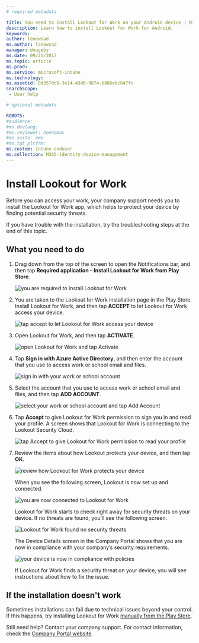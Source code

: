 ```yaml
---
# required metadata

title: You need to install Lookout for Work on your Android device | Microsoft Docs
description: Learn how to install Lookout for Work for Android.
keywords:
author: lenewsad
ms.author: lanewsad
manager: dougeby
ms.date: 09/25/2017
ms.topic: article
ms.prod:
ms.service: microsoft-intune
ms.technology:
ms.assetid: 0d357dc0-3e14-43d0-9874-6886ebc847fc
searchScope:
 - User help

# optional metadata

ROBOTS:  
#audience:
#ms.devlang:
#ms.reviewer: heenamac
#ms.suite: ems
#ms.tgt_pltfrm:
ms.custom: intune-enduser
ms.collection: M365-identity-device-management
---
```


# Install Lookout for Work

Before you can access your work, your company support needs you to install the Lookout for Work app, which helps to protect your device by finding potential security threats.

If you have trouble with the installation, try the troubleshooting steps at the end of this topic.

## What you need to do

1. Drag down from the top of the screen to open the Notifications bar, and then tap **Required application – Install Lookout for Work from Play Store**.

   ![you are required to install Lookout for Work](./media/lookout-required-app-install-android.png)

2. You are taken to the Lookout for Work installation page in the Play Store. Install Lookout for Work, and then tap **ACCEPT** to let Lookout for Work access your device.

   ![tap accept to let Lookout for Work access your device](./media/lookout-accept-store-permissions-android.png)

3. Open Lookout for Work, and then tap **ACTIVATE**.

   ![open Lookout for Work and tap Activate](./media/lookout-activate-button-android.png)

4. Tap **Sign in with Azure Active Directory**, and then enter the account that you use to access work or school email and files.

   ![sign in with your work or school account](./media/lookout-sign-in-azure-android.png)

5. Select the account that you use to access work or school email and files, and then tap **ADD ACCOUNT**.

   ![select your work or school account and tap Add Account](./media/lookout-pick-account-android.png)

6. Tap **Accept** to give Lookout for Work permission to sign you in and read your profile. A screen shows that Lookout for Work is connecting to the Lookout Security Cloud.

   ![tap Accept to give Lookout for Work permission to read your profile](./media/lookout-needs-permission-to-view-profile-android.png)

7. Review the items about how Lookout protects your device, and then tap **OK**.

   ![review how Lookout for Work protects your device](./media/lookout-how-it-protects-your-device-android.png)

   When you see the following screen, Lookout is now set up and connected.

   ![you are now connected to Lookout for Work](./media/lookout-you-are-now-connected-android.png)

   Lookout for Work starts to check right away for security threats on your device. If no threats are found, you’ll see the following screen.

   ![Lookout for Work found no security threats](./media/lookout-scan-no-threats-found-android.png)

   The Device Details screen in the Company Portal shows that you are now in compliance with your company’s security requirements.

    ![your device is now in compliance with policies](./media/mtd-device-now-compliant-android.png)

   If Lookout for Work finds a security threat on your device, you will see instructions about how to fix the issue.

## If the installation doesn't work

Sometimes installations can fail due to technical issues beyond your control. If this happens, try installing Lookout for Work [manually from the Play Store](https://play.google.com/store/apps/details?id=com.lookout.enterprise).


Still need help? Contact your company support. For contact information, check the [Company Portal website](https://go.microsoft.com/fwlink/?linkid=2010980).

